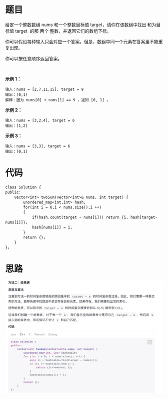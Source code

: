 # 题目
给定一个整数数组 nums 和一个整数目标值 target，请你在该数组中找出 和为目标值 target  的那 两个 整数，并返回它们的数组下标。

你可以假设每种输入只会对应一个答案。但是，数组中同一个元素在答案里不能重复出现。

你可以按任意顺序返回答案。

 

**示例 1：**
```
输入：nums = [2,7,11,15], target = 9
输出：[0,1]
解释：因为 nums[0] + nums[1] == 9 ，返回 [0, 1] 。
```
**示例 2：**
```
输入：nums = [3,2,4], target = 6
输出：[1,2]
```
**示例 3：**

```
输入：nums = [3,3], target = 6
输出：[0,1]
```
# 代码
```
class Solution {
public:
    vector<int> twoSum(vector<int>& nums, int target) {
        unordered_map<int,int> hash;
        for(int i = 0;i < nums.size();i ++)
        {
            if(hash.count(target - nums[i])) return {i, hash[target-nums[i]]};
            hash[nums[i]] = i;
        }
        return {};
    }
};
```
# 思路
<img src="static./../static/1_两数之和.png"/>